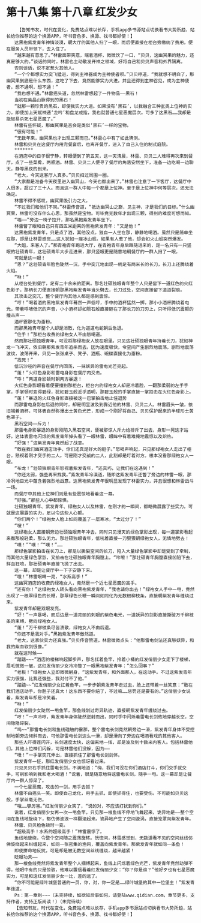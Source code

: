 # 第十八集 第十八章 红发少女
        【告知书友，时代在变化，免费站点难以长存，手机app多书源站点切换看书大势所趋，站长给你推荐的这个换源APP，听书音色多、换源、找书都好使！】
       这黑袍紫发青年神情淡漠，朝大厅的其他人扫了一眼，而后便直接在柜台旁缴纳了费用，便在服务人员带领下，去入住了。
       “越来越有意思了。”林雷面带笑意，端着酒杯，微微饮了一口，“贝贝，这幽冥果的魅力，还真是够大的。”谈话的同时，林雷也主动散发开神之领域，好将自己和贝贝声音和外界隔离。
       否则谈话，说不定惹火其他人。
       “一个个都想实力突飞猛进，得到主神器成为主神使者呗。”贝贝哼道，“我就想不明白了，那幽冥果到底是什么东西，这吃了下去，竟然能够实力大进。并且还得到主神召见，成为主神使者。想不通啊，想不通！”
       “我也想不通。”林雷摇头道，忽然林雷想起了一件物品——黑石！
       当初在紫晶山脉得到的黑石！
       “就那一颗珍贵的黑石，却使我实力大进。如果没有‘黑石’，以我融合三种玄奥上位神的实力，即使加上天赋神通‘龙吟’和盘龙戒指，我也就普通七星恶魔层次。可多了这黑石……我却是能轻易杀死七星恶魔了。”
       林雷有些怀疑，那幽冥果是否会是类似‘黑石’一样的宝物。
       “很有可能！”
       “无数年来，幽冥果也才出现三颗而已。”林雷心中有了如此猜测。
       林雷和贝贝在这餐厅内用完餐宴后，也离开餐厅，进入了自己入住的制式庭院。
       *******
       在酒店中的日子很宁静，转眼便到了第五天，这一天清晨，林雷、贝贝二人难得再次来到餐厅，点了一些菜肴，两瓶酒。林雷、贝贝二人便寻了餐厅的角落安然坐下，准备一边吃喝一边聊天，静等黑夜的到来。
       “老大，今天这客厅人真多。”贝贝扫过周围一圈。
       “大家都是准备今天夜里进入幽冥山，今天也都出来了。”林雷也注意了一下客厅，这餐厅中人很多，超过了三十人。而且这一群人中每一个都是上位神。至于是上位神中何等层次，还无法确定。
       林雷不得不感叹，幽冥果吸引力之大。
       “不过我们和他们不同。”林雷传音道，“抵达幽冥山之巅，见主神，才是我们的目标。”什么幽冥果，林雷可没存什么心思，那虽然是宝物。可毕竟无数年才出现三颗，得到的难度可想而知。
       “嗤——”旁边一椅子拉开，那名黑袍紫发青年坐下。
       林雷瞥了眼和自己只有四五米距离的黑袍紫发青年：“又是他！”
       这黑袍紫发青年，只是点了酒，其他没点。独自一人坐在那，静静地喝酒。虽然只是简单坐在那，却是让林雷感觉……这人犹如一座冰山般。如果有人惹了他，却会如火山般突然爆发。
       “大姐，来客人了。”那青袍青年跑进大厅，在青袍青年身后跟随进来的，是一名只有一只竖眼的壮硕青年，这壮硕青年大步走进来，那只竖眼更是随意地朝餐厅的一群人扫了一眼。
       可就是这一眼！
       “恩？”这壮硕青年脸色陡然一沉，手中突兀地出现一柄足有两米长的长刀，长刀上还腾绕着火焰。
       “咻！”
       从柜台处到餐厅，足有二十余米的距离。那名壮硕独眼青年整个人只是留下一道红色的火红色影子，那柄长刀便直接朝那黑袍紫发青年当头劈去，长刀过处，空间直接留下道道裂痕。
       其攻击之突兀，整个餐厅内其他人都是感到震惊。
       “哼！”喝着酒的黑袍紫发青年蓦然一声低哼，手中的酒杯猛然一掷，那小小酒杯腾绕着电光，带着呼啸低沉的声音，小小酒杯却如陨石般直接砸在了那长刀的刀刃上，只听得低沉震颤的撞击声——
       酒杯霎那化为齑粉。
       而那黑袍青年整个人却是消散，化为道道电蛇朝后急退。
       “住手！”那柜台收费的绿袍女人不由怒喝道。
       然而那壮硕独眼青年，可没将那绿袍女人放在眼里。只见这壮硕独眼青年持着长刀，犹如神龙一飞冲天，依旧朝那紫发青年追杀而去。因为速度极快，令空间产生剧烈地震荡，剧烈地震荡波纹，波荡开来，只见一张张桌子、凳子、酒瓶、碗碟直接化为齑粉。
       “找死！”
       低沉沙哑的声音在餐厅内回荡，一抹妖异的雷电光芒亮起。
       “蓬！”火红色身影和雷电身影在餐厅内交击。
       “呼！”两道身影顿时朝两方暴退！
       火红色身影眼看着便要撞到那柜台，柜台内的绿袍女人却是冷着脸，一翻那柔弱的左手手掌，手掌顿时变得碧绿，犹如碧玉般近乎透明，那碧玉般的手掌直接一掌拍击在火红色身影上。
       “蓬！”暴退的火红色身影直接被这一巴掌拍击地止住退势
       而那雷电身影在后退的同时，却是明显波及到靠近他的林雷、贝贝二人。林雷眉头一皱，依旧端着酒杯，可体表自然弥漫出土黄色光芒，形成一个刚好将自己、贝贝保护起来的半球形土黄色罩子。
       黑石空间——斥力！
       那雷电身影暴退的身影刚陷入黑石空间，便被那惊人斥力给排斥了出去，身形一晃这才站好。这体表雷电闪烁的紫发青年掉头看了一眼林雷，眼眸中有着难掩地震惊以及炽热。
       “好强！”这紫发青年竟然起了战意。
       “敢在我们幽冥酒店动手，你们还真是好大的胆子。”怒喝声响起，只见那绿袍女人走出了柜台，怒视着刚才交手的二人。可是刚才交战的二人，此刻却是盯着对方。根本没看那绿袍女人一眼。
       “布龙！”壮硕独眼青年怒视着紫发青年，“还真巧，让我们在这遇到！”
       “你还太弱，强些再来找我。”紫发青年冷漠道，随即这紫发青年还瞥了旁边的林雷一眼，那冷冽地目光中蕴含着强烈地战意。这黑袍紫发青年很明显发现了林雷实力，并且很想和林雷战斗一场。
       而餐厅中其他上位神们则是有些震惊地看着这一幕。
       “好强。”那些人心中都惊惧。
       壮硕独眼青年、紫发青年、绿袍女人以及林雷，在刚才的一瞬间，都略微展露了些实力。可就是这展露的实力，足以令这些人心颤。
       “你们两个！”绿袍女人脸上如同覆盖了一层寒冰，“太过分了！”
       “嗖！”
       这绿袍女人直接朝旁边壮硕独眼青年冲去，同时只见漫天的绿色掌影出现，每一道掌影看起来都那般轻柔，那么无力。那壮硕独眼青年，低吼着直接一刀狠狠朝绿袍女人，无情地劈去！
       “噗！”“噗！”“噗！”……
       那绿色掌影拍击在长刀上，那足以撕裂空间的长刀，陷入大量绿色掌影中却是受到了牵制，而其他大量绿色掌影，又拍击在壮硕独眼青年胸膛上。“咔嚓！”那壮硕青年胸膛直接凹陷下去，鲜血狂喷，那壮硕青年直接飞抛了出去。
       这一幕，却是让餐厅中一下子安静下来。
       “哦！”林雷眼睛一亮，“水系高手！”
       这幽冥酒店的收费的绿袍女人，竟然是一个近七星恶魔的高手。
       “还有你！”这绿袍女人转头看向黑袍紫发青年，“我也请你出去！”绿袍女人手中一甩，竟然出现了一根翠绿色的长鞭，那翠绿色长鞭一瞬间如同化为无数根柳枝条，直接朝紫发青年缠绕过来。
       紫发青年却是双眼发亮。
       “好！”一声暴喝，而后边是一道亮丽的刺眼的紫色电光，一道妖异的剑影直接撕破万千柳枝条的束缚，劈向绿袍女人。
       “蓬！”万千柳枝条尽皆溃散，绿袍女人不由后退。
       “你还不是我对手。”黑袍紫发青年傲然道。
       “老大，这家伙实力还真强。”贝贝传音赞道，林雷微微点头：“他那雷电剑法还真够妖异，和我的紫血软剑很像。”
       就在这时候——
       “踏踏~~~”酒店的楼梯响起脚步声，那名扛着鱼竿，拎着小桶的红发俏丽少女走下了楼梯，眉毛微微一皱，这红发俏丽少女冷冷瞥了一眼黑袍紫发青年：“怎么回事？”
       “老板！”绿袍女人立即微微躬身，“这紫发青年，和外面那人，在这动手。不过这紫发青年实力很强，比我还强些，我对付不了他。”
       “踏踏~~”红发俏丽少女扛着鱼竿，一步步朝紫发青年走过去，脸上还带着一丝笑意：“敢在我们酒店动手，你胆子还真大！这东西不要你赔了，不过嘛……惩罚还是要有的。”这俏丽少女说着，紫发青年却是冷笑着。
       “咻！”
       红发俏丽少女陡然一甩鱼竿，那鱼线划过奇异轨迹，直接朝紫发青年缠绕过去。
       “哼！”一声冷哼，紫发青年身体陡然迸射而出，同时手中闪烁着雷电长剑攸地穿越长空，空间隐隐碎裂。
       “呜~~”那雷电长剑和鱼线碰触的霎那，整个雷电长剑竟然朝旁边一滑，紫发青年身体不受控制地朝旁边倾斜而去，可他那雷电长剑这么一滑，却是滑向了旁边在喝酒看戏的其他客人。
       那些人吓得连闪开，长剑速度太快，这偏离地一挥，却是波及到十数米内客人。包括林雷他们。其他上位神们闪躲，可是林雷他们没躲，因为——
       “噗！”一手掌突兀伸出，直接抓住了那雷电长剑剑体。
       紫发青年一怔，那红发俏丽少女也惊讶看过来。
       只见贝贝右手抓住雷电长剑，不满地道：“嗨，我们可没在你们酒店打斗，你们交手就交手，可别影响到我和老大喝酒！”说着，很是随意地将这雷电长剑，随手一甩。这一幕却是让餐厅内一群人惊呆了。
       一个七星恶魔，攻击的一剑，用手去抓？
       林雷不由摇头一笑。即使自己龙化，用手去抓，即使抓得住，也要受伤。不可能如贝贝这般，手掌丝毫无伤。
       “哦……够厉害。”红发俏丽少女笑了，“说的对，不应该打扰到你们。”
       说着，红发俏丽少女再一次一甩鱼竿，只见那一根鱼线不停地飞舞起来，诡异地是——整个空间在鱼线地旋绕下，都仿佛波浪一样翻滚起来。诡异地产生了空间漩涡，直接笼罩向紫发青年。
       林雷、贝贝脸色顿时一变。
       “超级高手！水系的超级高手！”林雷震惊了。
       鱼线地旋绕，令整个空间随之震荡旋转。恍惚间，林雷感觉到，无数道看不见的空间丝线仿佛旋绕起来纠缠起来，如同一张密集的渔网，覆盖向紫发青年。那紫发青年就如同一条鱼！
       即使拼命地反抗，可是却是被无数空间丝线缠绕，越来越紧！
       眨眼功夫——
       那一根鱼线竟然将紫发青年整个人捆缚起来，鱼线上闪烁着绿色光芒，紫发青年竟然动弹不得，他眼中有的只是惊骇，他难以置信看着红发俏丽少女：“你？你是谁？”他好歹也有七星恶魔实力，可是和这红发俏丽少女一比，差的远了。
       “你不可能是绿叶城堡普通的一员，你，对，你一定是……绿叶城堡的其中一位堡主！”紫发青年连道。
       Ps：第一章到~~~（未完待续，如欲知后事如何，请登陆www.qidian.com，章节更多，支持作者，支持正版阅读！）（未完待续）
       【告知书友，时代在变化，免费站点难以长存，手机app多书源站点切换看书大势所趋，站长给你推荐的这个换源APP，听书音色多、换源、找书都好使！】